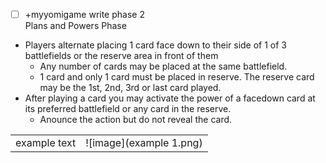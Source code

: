 - [ ] +myyomigame write phase 2  
Plans and Powers Phase  

- Players alternate placing 1 card face down to their side of 1 of 3 battlefields or the reserve area in front of them
  - Any number of cards may be placed at the same battlefield.
  - 1 card and only 1 card must be placed in reserve. The reserve card may be the 1st, 2nd, 3rd or last card played.
- After playing a card you may activate the power of a facedown card at its preferred battlefield or any card in the reserve.
  - Anounce the action but do not reveal the card.
 


|||
---|---
|example text|![image](example 1.png)|